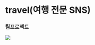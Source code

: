# travel(여행 전문 SNS)
### 팀프로젝트

<img src="https://img.shields.io/badge/Firebase-FFCA28?style=flat-square&logo=firebase&logoColor=white"/>